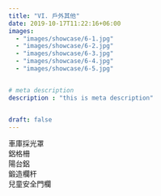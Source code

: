 ```yaml
---
title: "VI. 戶外其他"
date: 2019-10-17T11:22:16+06:00
images: 
  - "images/showcase/6-1.jpg"
  - "images/showcase/6-2.jpg"
  - "images/showcase/6-3.jpg"
  - "images/showcase/6-4.jpg"
  - "images/showcase/6-5.jpg"


# meta description
description : "this is meta description"


draft: false
---
```


車庫採光罩<br>鋁格柵<br>陽台鋁<br>鍛造欄杆<br>兒童安全門欄
